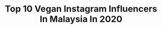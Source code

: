 ---
title: Top 10 Vegan Instagram Influencers In Malaysia In 2020
description: >-
  Find top vegan Instagram influencers in Malaysia in 2020. Most popular hashtags: #vegan #tropical #life #stayhome.
platform: Instagram
profiles:
  - username: "traveggo"
    fullname: >-
      找蔬食 Traveggo
    location: "Malaysia"
    followers: 31319
    engagement: 522
    commentsToLikes: 0.085732
    id: ck5chukn7rhqg0i11unb3deja
    verified: false
    hashtags: "#omnipork, #greenmonday, #earthday2020, #soi"
  - username: "colleenaugustinmma"
    fullname: >-
      Colleen Augustin | MMA Fighter
    location: "Malaysia"
    followers: 7791
    engagement: 674
    commentsToLikes: 0.029341
    id: ck0u22cyoyooh0i19ffdyivtt
    verified: false
    hashtags: "#fitnessfreak, #runnerspace, #balletcostume, #instamood"
  - username: "talieprabs"
    fullname: >-
      Natalie Prabha
    location: "Malaysia"
    followers: 15473
    engagement: 380
    commentsToLikes: 0.017566
    id: ck5bwkot8lw110i11i8izoe71
    verified: false
    hashtags: "#stillstayinghome, #clovercrueltyfree, #stayhomestaysafe, #stayhome"
  - username: "chloe_laics"
    fullname: >-
      Chloe | 🌱
    location: "Malaysia"
    followers: 14658
    engagement: 854
    commentsToLikes: 0.073063
    id: ck134m4b6x3o30i19c5r5kgc1
    verified: false
    hashtags: "#dessrtporn, #pancakeart, #asiandessert, #cranberries"
  - username: "ken_doll_dubaiii"
    fullname: >-
      Adnan Zafar🧿
    location: "Malaysia"
    followers: 36187
    engagement: 159
    commentsToLikes: 0.386909
    id: ck9wgdlsxsyfu0j78x13l2lwd
    verified: false
    hashtags: "#blue, #vegan, #convid19, #dubailife"
  - username: "foodpassionical"
    fullname: >-
      Moon
    location: "Malaysia"
    followers: 26255
    engagement: 379
    commentsToLikes: 0.198481
    id: ck0vxdytuyfen0i19s2tp0yio
    verified: false
    hashtags: "#rawvegan, #selfquarantine, #quarantinemeals, #onionrings"
  - username: "thetastyturtle"
    fullname: >-
      Food Reviews & News
    location: "Malaysia"
    followers: 30302
    engagement: 148
    commentsToLikes: 0.041485
    id: ck6trmfjwztz10j713wqo7dgc
    verified: false
    hashtags: "#wonderwoman, #whitechocolate, #donuts, #cone"
  - username: "alenamurang"
    fullname: >-
      Alena Murang
    location: "Malaysia"
    followers: 28884
    engagement: 215
    commentsToLikes: 0.029792
    id: ck15utvz2oien0i19wce36zcu
    verified: false
    hashtags: "#vegetarian, #foodpics, #dayakworld, #raya"
  - username: "nicoluvxxx"
    fullname: >-
      Nicole Teh • 🏝
    location: "Malaysia"
    followers: 14207
    engagement: 410
    commentsToLikes: 0.007454
    id: ck0vycq3p3bzt0i199qq7r7bd
    verified: false
    hashtags: "#calvinharris, #ramadan, #clothingbrand, #flight"
---